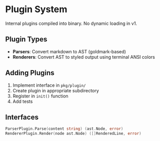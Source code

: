 # Plugin System

Internal plugins compiled into binary. No dynamic loading in v1.

## Plugin Types
- **Parsers**: Convert markdown to AST (goldmark-based)
- **Renderers**: Convert AST to styled output using terminal ANSI colors

## Adding Plugins
1. Implement interface in `pkg/plugin/`
2. Create plugin in appropriate subdirectory
3. Register in `init()` function
4. Add tests

## Interfaces
```go
ParserPlugin.Parse(content string) (ast.Node, error)
RendererPlugin.Render(node ast.Node) ([]RenderedLine, error)
```
